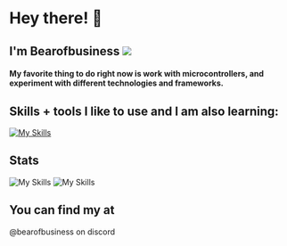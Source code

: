 # Hey there! 👋
## **I'm Bearofbusiness** <img src="https://komarev.com/ghpvc/?username=Bearofbusines&color=15171a">


#### My favorite thing to do right now is work with microcontrollers, and experiment with different technologies and frameworks.

## Skills + tools I like to use and I am also learning:

[![My Skills](https://skillicons.dev/icons?i=nix,arch,zig,arduino,bash,cpp,c,cs,java,linux,sqlite,py,react,unity)](https://skillicons.dev)

## Stats
![My Skills](https://github-readme-stats.vercel.app/api?username=bearofbusiness&count_private=true&show_icons=true&theme=dark)
![My Skills](https://github-readme-stats.vercel.app/api/top-langs/?username=bearofbusiness&layout=compact&theme=dark)


## You can find my at
@bearofbusiness on discord
